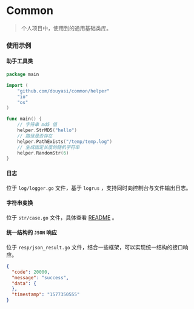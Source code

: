 # Common

>   个人项目中，使用到的通用基础类库。


### 使用示例


#### 助手工具类

```go
package main

import (
	"github.com/douyasi/common/helper"
	"io"
	"os"
)

func main() {
    // 字符串 md5 值
    helper.StrMD5("hello")
    // 路径是否存在
    helper.PathExists("/temp/temp.log")
    // 生成固定长度的随机字符串
    helper.RandomStr(6)
}
```

#### 日志

位于 `log/logger.go` 文件，基于 `logrus` ，支持同时向控制台与文件输出日志。

#### 字符串变换

位于 `str/case.go` 文件，具体查看 [README](str/README.md) 。

#### 统一结构的 `JSON` 响应

位于 `resp/json_result.go` 文件，结合一些框架，可以实现统一结构的接口响应。


```json
{
  "code": 20000,
  "message": "success",
  "data": {
  },
  "timestamp": "1577350555"
}
```

